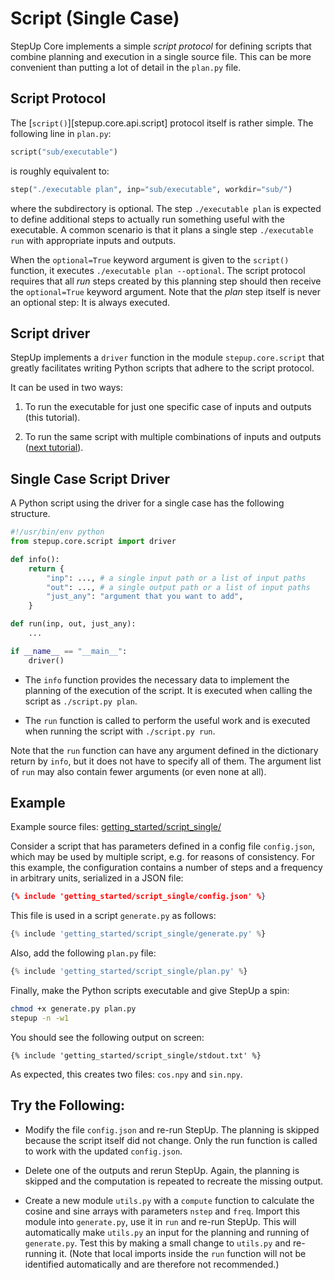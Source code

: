 # Script (Single Case)

StepUp Core implements a simple *script protocol* for defining scripts that combine planning and execution in a single source file.
This can be more convenient than putting a lot of detail in the `plan.py` file.


## Script Protocol

The [`script()`][stepup.core.api.script] protocol itself is rather simple.
The following line in `plan.py`:

```python
script("sub/executable")
```

is roughly equivalent to:

```python
step("./executable plan", inp="sub/executable", workdir="sub/")
```

where the subdirectory is optional.
The step `./executable plan` is expected to define additional steps to actually run something useful with the executable.
A common scenario is that it plans a single step `./executable run` with appropriate inputs and outputs.

When the `optional=True` keyword argument is given to the `script()` function,
it executes `./executable plan --optional`.
The script protocol requires that all *run* steps created by this planning step should then receive the `optional=True` keyword argument.
Note that the *plan* step itself is never an optional step:
It is always executed.


## Script driver

StepUp implements a `driver` function in the module `stepup.core.script` that greatly facilitates
writing Python scripts that adhere to the script protocol.

It can be used in two ways:

1. To run the executable for just one specific case of inputs and outputs (this tutorial).

2. To run the same script with multiple combinations of inputs and outputs ([next tutorial](script_multiple.md)).


## Single Case Script Driver

A Python script using the driver for a single case has the following structure.


```python
#!/usr/bin/env python
from stepup.core.script import driver

def info():
    return {
        "inp": ..., # a single input path or a list of input paths
        "out": ..., # a single output path or a list of input paths
        "just_any": "argument that you want to add",
    }

def run(inp, out, just_any):
    ...

if __name__ == "__main__":
    driver()
```

- The `info` function provides the necessary data to implement
  the planning of the execution of the script.
  It is executed when calling the script as `./script.py plan`.

- The `run` function is called to perform the useful work and
  is executed when running the script with `./script.py run`.

Note that the `run` function can have any argument defined in the dictionary return by `info`,
but it does not have to specify all of them.
The argument list of `run` may also contain fewer arguments (or even none at all).


## Example

Example source files: [getting_started/script_single/](https://github.com/reproducible-reporting/stepup-core/tree/main/docs/getting_started/script_single)

Consider a script that has parameters defined in a config file `config.json`,
which may be used by multiple script, e.g. for reasons of consistency.
For this example, the configuration contains a number of steps and a frequency in arbitrary units,
serialized in a JSON file:

```json
{% include 'getting_started/script_single/config.json' %}
```

This file is used in a script `generate.py` as follows:

```python
{% include 'getting_started/script_single/generate.py' %}
```

Also, add the following `plan.py` file:

```python
{% include 'getting_started/script_single/plan.py' %}
```

Finally, make the Python scripts executable and give StepUp a spin:

```bash
chmod +x generate.py plan.py
stepup -n -w1
```

You should see the following output on screen:

```
{% include 'getting_started/script_single/stdout.txt' %}
```

As expected, this creates two files: `cos.npy` and `sin.npy`.


## Try the Following:

- Modify the file `config.json` and re-run StepUp.
  The planning is skipped because the script itself did not change.
  Only the run function is called to work with the updated `config.json`.

- Delete one of the outputs and rerun StepUp.
  Again, the planning is skipped and the computation is repeated to recreate the missing output.

- Create a new module `utils.py` with a `compute` function to calculate the cosine and sine arrays
  with parameters `nstep` and `freq`.
  Import this module into `generate.py`, use it in `run` and re-run StepUp.
  This will automatically make `utils.py` an input for the planning and running of `generate.py`.
  Test this by making a small change to `utils.py` and re-running it.
  (Note that local imports inside the `run` function will not be identified automatically and
  are therefore not recommended.)
